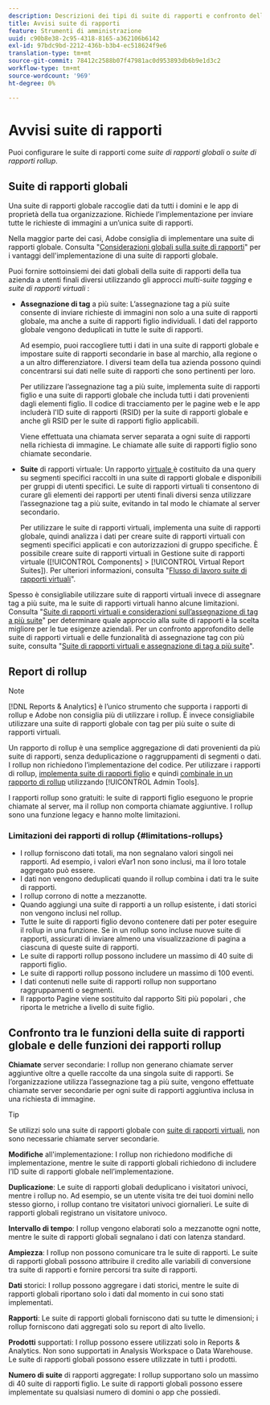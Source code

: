 ```yaml
---
description: Descrizioni dei tipi di suite di rapporti e confronto delle suite di rapporti globali e delle suite di rapporti rollup.
title: Avvisi suite di rapporti
feature: Strumenti di amministrazione
uuid: c90b8e38-2c95-4318-8165-a362106b6142
exl-id: 97bdc9bd-2212-436b-b3b4-ec518624f9e6
translation-type: tm+mt
source-git-commit: 78412c2588b07f47981ac0d953893db6b9e1d3c2
workflow-type: tm+mt
source-wordcount: '969'
ht-degree: 0%

---
```


# Avvisi suite di rapporti

<!-- change filename since page name changed? -->

Puoi configurare le suite di rapporti come *suite di rapporti globali* o *suite di rapporti rollup*.

## Suite di rapporti globali

Una suite di rapporti globale raccoglie dati da tutti i domini e le app di proprietà della tua organizzazione. Richiede l’implementazione per inviare tutte le richieste di immagini a un’unica suite di rapporti.

Nella maggior parte dei casi, Adobe consiglia di implementare una suite di rapporti globale. Consulta &quot;[Considerazioni globali sulla suite di rapporti](https://experienceleague.adobe.com/docs/analytics/implementation/prepare/global-rs.html)&quot; per i vantaggi dell&#39;implementazione di una suite di rapporti globale.

Puoi fornire sottoinsiemi dei dati globali della suite di rapporti della tua azienda a utenti finali diversi utilizzando gli approcci *multi-suite tagging* e *suite di rapporti virtuali* :

* **Assegnazione di tag** a più suite: L’assegnazione tag a più suite consente di inviare richieste di immagini non solo a una suite di rapporti globale, ma anche a suite di rapporti figlio individuali. I dati del rapporto globale vengono deduplicati in tutte le suite di rapporti.

   Ad esempio, puoi raccogliere tutti i dati in una suite di rapporti globale e impostare suite di rapporti secondarie in base al marchio, alla regione o a un altro differenziatore. I diversi team della tua azienda possono quindi concentrarsi sui dati nelle suite di rapporti che sono pertinenti per loro.

   Per utilizzare l’assegnazione tag a più suite, implementa suite di rapporti figlio e una suite di rapporti globale che includa tutti i dati provenienti dagli elementi figlio. Il codice di tracciamento per le pagine web e le app includerà l&#39;ID suite di rapporti (RSID) per la suite di rapporti globale e anche gli RSID per le suite di rapporti figlio applicabili.<!-- Wording/be more specific? And include any links? -->

   Viene effettuata una chiamata server separata a ogni suite di rapporti nella richiesta di immagine. Le chiamate alle suite di rapporti figlio sono chiamate secondarie.

* **Suite** di rapporti virtuale: Un rapporto  [virtuale ](/help/components/vrs/vrs-about.md) è costituito da una query su segmenti specifici raccolti in una suite di rapporti globale e disponibili per gruppi di utenti specifici. Le suite di rapporti virtuali ti consentono di curare gli elementi dei rapporti per utenti finali diversi senza utilizzare l’assegnazione tag a più suite, evitando in tal modo le chiamate al server secondario.

   Per utilizzare le suite di rapporti virtuali, implementa una suite di rapporti globale, quindi analizza i dati per creare suite di rapporti virtuali con segmenti specifici applicati e con autorizzazioni di gruppo specifiche. È possibile creare suite di rapporti virtuali in Gestione suite di rapporti virtuale ([!UICONTROL Components] > [!UICONTROL Virtual Report Suites]). Per ulteriori informazioni, consulta &quot;[Flusso di lavoro suite di rapporti virtuali](/help/components/vrs/c-workflow-vrs/vrs-workflow.md)&quot;.

Spesso è consigliabile utilizzare suite di rapporti virtuali invece di assegnare tag a più suite, ma le suite di rapporti virtuali hanno alcune limitazioni. Consulta &quot;[Suite di rapporti virtuali e considerazioni sull’assegnazione di tag a più suite](/help/components/vrs/vrs-considerations.md)&quot; per determinare quale approccio alla suite di rapporti è la scelta migliore per le tue esigenze aziendali. Per un confronto approfondito delle suite di rapporti virtuali e delle funzionalità di assegnazione tag con più suite, consulta &quot;[Suite di rapporti virtuali e assegnazione di tag a più suite](/help/components/vrs/vrs-about.md#section_317E4D21CCD74BC38166D2F57D214F78)&quot;.

## Report di rollup

>[!NOTE]
>
>[!DNL Reports & Analytics] è l’unico strumento che supporta i rapporti di rollup e Adobe non consiglia più di utilizzare i rollup. È invece consigliabile utilizzare una suite di rapporti globale con tag per più suite o suite di rapporti virtuali.

Un rapporto di rollup è una semplice aggregazione di dati provenienti da più suite di rapporti, senza deduplicazione o raggruppamenti di segmenti o dati. I rollup non richiedono l’implementazione del codice. Per utilizzare i rapporti di rollup, [implementa suite di rapporti figlio](/help/admin/c-manage-report-suites/c-new-report-suite/t-create-a-report-suite.md) e quindi [combinale in un rapporto di rollup](/help/admin/c-manage-report-suites/t-rollups.md) utilizzando [!UICONTROL Admin Tools].

I rapporti rollup sono gratuiti: le suite di rapporti figlio eseguono le proprie chiamate al server, ma il rollup non comporta chiamate aggiuntive. I rollup sono una funzione legacy e hanno molte limitazioni.

### Limitazioni dei rapporti di rollup {#limitations-rollups}

* I rollup forniscono dati totali, ma non segnalano valori singoli nei rapporti. Ad esempio, i valori eVar1 non sono inclusi, ma il loro totale aggregato può essere.
* I dati non vengono deduplicati quando il rollup combina i dati tra le suite di rapporti.
* I rollup corrono di notte a mezzanotte.
* Quando aggiungi una suite di rapporti a un rollup esistente, i dati storici non vengono inclusi nel rollup.
* Tutte le suite di rapporti figlio devono contenere dati per poter eseguire il rollup in una funzione. Se in un rollup sono incluse nuove suite di rapporti, assicurati di inviare almeno una visualizzazione di pagina a ciascuna di queste suite di rapporti.
* Le suite di rapporti rollup possono includere un massimo di 40 suite di rapporti figlio.
* Le suite di rapporti rollup possono includere un massimo di 100 eventi.
* I dati contenuti nelle suite di rapporti rollup non supportano raggruppamenti o segmenti.
* Il rapporto Pagine viene sostituito dal rapporto Siti più popolari , che riporta le metriche a livello di suite figlio.

## Confronto tra le funzioni della suite di rapporti globale e delle funzioni dei rapporti rollup

**Chiamate** server secondarie: I rollup non generano chiamate server aggiuntive oltre a quelle raccolte da una singola suite di rapporti. Se l’organizzazione utilizza l’assegnazione tag a più suite, vengono effettuate chiamate server secondarie per ogni suite di rapporti aggiuntiva inclusa in una richiesta di immagine.

>[!TIP]
>
>Se utilizzi solo una suite di rapporti globale con [suite di rapporti virtuali](/help/components/vrs/vrs-considerations.md), non sono necessarie chiamate server secondarie.

**Modifiche** all&#39;implementazione: I rollup non richiedono modifiche di implementazione, mentre le suite di rapporti globali richiedono di includere l’ID suite di rapporti globale nell’implementazione.

**Duplicazione**: Le suite di rapporti globali deduplicano i visitatori univoci, mentre i rollup no. Ad esempio, se un utente visita tre dei tuoi domini nello stesso giorno, i rollup contano tre visitatori univoci giornalieri. Le suite di rapporti globali registrano un visitatore univoco.

**Intervallo di tempo**: I rollup vengono elaborati solo a mezzanotte ogni notte, mentre le suite di rapporti globali segnalano i dati con latenza standard.

**Ampiezza**: I rollup non possono comunicare tra le suite di rapporti. Le suite di rapporti globali possono attribuire il credito alle variabili di conversione tra suite di rapporti e fornire percorsi tra suite di rapporti.

**Dati** storici: I rollup possono aggregare i dati storici, mentre le suite di rapporti globali riportano solo i dati dal momento in cui sono stati implementati.

**Rapporti**: Le suite di rapporti globali forniscono dati su tutte le dimensioni; i rollup forniscono dati aggregati solo su report di alto livello.

**Prodotti** supportati: I rollup possono essere utilizzati solo in Reports &amp; Analytics. Non sono supportati in Analysis Workspace o Data Warehouse. Le suite di rapporti globali possono essere utilizzate in tutti i prodotti.

**Numero di suite** di rapporti aggregate: I rollup supportano solo un massimo di 40 suite di rapporti figlio. Le suite di rapporti globali possono essere implementate su qualsiasi numero di domini o app che possiedi.
